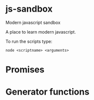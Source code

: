 # js-sandbox
Modern javascript sandbox

A place to learn modern javascript. 

To run the scripts type:

`node <scriptname> <arguments>`

# Promises

# Generator functions
